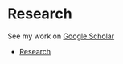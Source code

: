 
# Research
See my work on [Google Scholar](https://scholar.google.com/citations?user=aTBY7vAAAAAJ&hl=en&oi=ao "Scholar page")

- [Research](pages/research.html)
